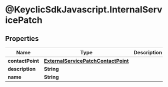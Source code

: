 # @KeyclicSdkJavascript.InternalServicePatch

## Properties
Name | Type | Description | Notes
------------ | ------------- | ------------- | -------------
**contactPoint** | [**ExternalServicePatchContactPoint**](ExternalServicePatchContactPoint.md) |  | [optional] 
**description** | **String** |  | [optional] 
**name** | **String** |  | [optional] 


